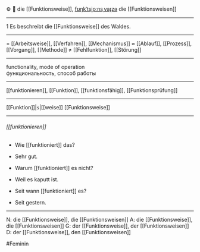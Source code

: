 ⚙️ 🔴 die [[Funktionsweise]], [fʊŋkˈtsi̯oːnsˌvaɪ̯zə](https://youglish.com/pronounce/Funktionsweise/german)
die [[Funktionsweisen]]

---
1 Es beschreibt die [[Funktionsweise]] des Waldes.

---
= [[Arbeitsweise]], [[Verfahren]], [[Mechanismus]]
≈ [[Ablauf]], [[Prozess]], [[Vorgang]], [[Methode]]
≠ [[Fehlfunktion]], [[Störung]]

---
functionality, mode of operation  
функциональность, способ работы

---
[[funktionieren]], [[Funktion]], [[funktionsfähig]], [[Funktionsprüfung]]

---
[[Funktion]]|`s`|[[weise]]
[[Funktionsweise]]


---
###### [[funktionieren]]
- Wie [[funktioniert]] das?
- Sehr gut.

- Warum [[funktioniert]] es nicht?
- Weil es kaputt ist.

- Seit wann [[funktioniert]] es?
- Seit gestern.

---
N: die [[Funktionsweise]], die [[Funktionsweisen]]
A: die [[Funktionsweise]], die [[Funktionsweisen]]
G: der [[Funktionsweise]], der [[Funktionsweisen]]
D: der [[Funktionsweise]], den [[Funktionsweisen]]


#Feminin 
